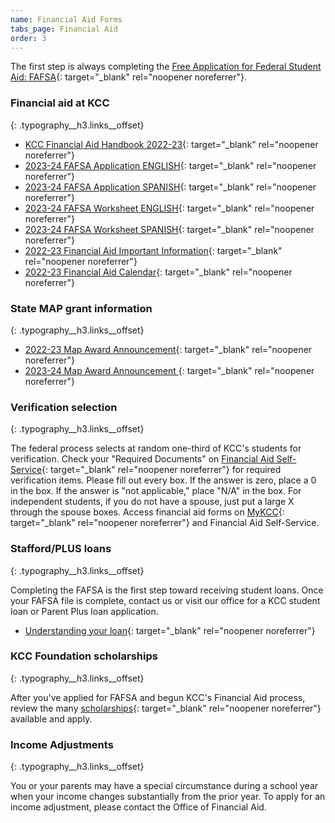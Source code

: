 ```yaml
---
name: Financial Aid Forms
tabs_page: Financial Aid
order: 3
---
```

The first step is always completing the [Free Application for Federal Student Aid: FAFSA](http://www.fafsa.gov/){: target="_blank" rel="noopener noreferrer"}.

### Financial aid at KCC
{: .typography__h3.links__offset}

* [KCC Financial Aid Handbook 2022-23](../uploads/pdf/1-up-Financial-Aid-Handbook-2022-23.pdf){: target="_blank" rel="noopener noreferrer"}
* [2023-24 FAFSA Application ENGLISH](../uploads/pdf/2023-24-FAFSA-application-English.pdf){: target="_blank" rel="noopener noreferrer"}
* [2023-24 FAFSA Application SPANISH](../uploads/pdf/2023-24-FAFSA-application-Spanish.pdf){: target="_blank" rel="noopener noreferrer"}
* [2023-24 FAFSA Worksheet ENGLISH](../uploads/pdf/2023-24-fafsa-worksheet--ENGLISH.pdf){: target="_blank" rel="noopener noreferrer"}
* [2023-24 FAFSA Worksheet SPANISH](../uploads/pdf/2023-24-fafsa-worksheet--SPANISH.pdf){: target="_blank" rel="noopener noreferrer"}
* [2022-23 Financial Aid Important Information](../uploads/pdf/22-23-Financial-Aid-Important-Information.pdf){: target="_blank" rel="noopener noreferrer"}
* [2022-23 Financial Aid Calendar](../uploads/pdf/22-23-FA-Calendar.pdf){: target="_blank" rel="noopener noreferrer"}

### State MAP grant information
{: .typography__h3.links__offset}

* [2022-23 Map Award Announcement​](../uploads/pdf/22-23-MAP-Award-Announcement.pdf){: target="_blank" rel="noopener noreferrer"}
* [2023-24 Map Award Announcement&nbsp;](../uploads/pdf/23-24-MAP-Award-Announcement.pdf){: target="_blank" rel="noopener noreferrer"}

### Verification selection
{: .typography__h3.links__offset}

The federal process selects at random one-third of KCC's students for verification. Check your "Required Documents" on [Financial Aid Self-Service](https://selfservice.kcc.edu/Student/FinancialAid/Home){: target="_blank" rel="noopener noreferrer"} for required verification items. Please fill out every box. If the answer is zero, place a 0 in the box. If the answer is "not applicable," place "N/A" in the box. For independent students, if you do not have a spouse, just put a large X through the spouse boxes. Access financial aid forms on [MyKCC](https://my.kcc.edu/services/financialaid/Pages/default.aspx){: target="_blank" rel="noopener noreferrer"} and Financial Aid Self-Service.

### Stafford/PLUS loans
{: .typography__h3.links__offset}

Completing the FAFSA is the first step toward receiving student loans. Once your FAFSA file is complete, contact us or visit our office for a KCC student loan or Parent Plus loan application.

* [Understanding your loan](../uploads/understanding-federal-direct-staff-Loan.pdf){: target="_blank" rel="noopener noreferrer"}

### KCC Foundation scholarships
{: .typography__h3.links__offset}

After you've applied for FAFSA and begun KCC's Financial Aid process, review the many [scholarships](http://foundation.kcc.edu/scholarships/){: target="_blank" rel="noopener noreferrer"} available and apply.

### Income Adjustments
{: .typography__h3.links__offset}

You or your parents may have a special circumstance during a school year when your income changes substantially from the prior year. To apply for an income adjustment, please contact the Office of Financial Aid.​​​​